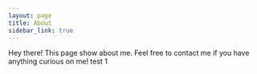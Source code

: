 ```yaml
---
layout: page
title: About
sidebar_link: true
---
```


<p class="message">
  Hey there! This page show about me. Feel free to contact me if you have
  anything curious on me! test 1
</p>
